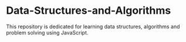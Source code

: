 # Data-Structures-and-Algorithms
This repository is dedicated for learning data structures, algorithms and problem solving using JavaScript.
